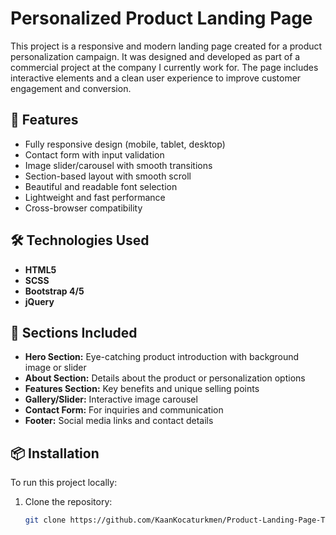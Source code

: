 # Personalized Product Landing Page

This project is a responsive and modern landing page created for a product personalization campaign. It was designed and developed as part of a commercial project at the company I currently work for. The page includes interactive elements and a clean user experience to improve customer engagement and conversion.

## 🚀 Features

- Fully responsive design (mobile, tablet, desktop)
- Contact form with input validation
- Image slider/carousel with smooth transitions
- Section-based layout with smooth scroll
- Beautiful and readable font selection
- Lightweight and fast performance
- Cross-browser compatibility

## 🛠️ Technologies Used

- **HTML5**
- **SCSS**
- **Bootstrap 4/5**
- **jQuery**

## 📸 Sections Included

- **Hero Section:** Eye-catching product introduction with background image or slider
- **About Section:** Details about the product or personalization options
- **Features Section:** Key benefits and unique selling points
- **Gallery/Slider:** Interactive image carousel
- **Contact Form:** For inquiries and communication
- **Footer:** Social media links and contact details

## 📦 Installation

To run this project locally:

1. Clone the repository:
   ```bash
   git clone https://github.com/KaanKocaturkmen/Product-Landing-Page-Template.git
